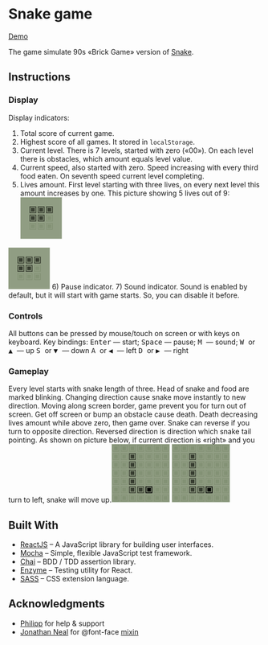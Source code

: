 # Snake game

[Demo](https://whtalx.github.io/react-snek/)

The game simulate 90s «Brick Game» version of [Snake](https://en.wikipedia.org/wiki/Snake_(video_game_genre)).

## Instructions

### Display

Display indicators:
1) Total score of current game.
2) Highest score of all games. It stored in `localStorage`.
3) Current level. There is 7 levels, started with zero («00»). On each level there is obstacles, which amount equals level value.
4) Current speed, also started with zero. Speed increasing with every third food eaten. On seventh speed current level completing.
5) Lives amount. First level starting with three lives, on every next level this amount increases by one. This picture showing 5 lives out of 9:![Lives amount](./images/lives.svg)
<img src="./images/lives.svg">
6) Pause indicator.
7) Sound indicator. Sound is enabled by default, but it will start with game starts. So, you can disable it before.

### Controls

All buttons can be pressed by mouse/touch on screen or with keys on keyboard.
Key bindings:
<kbd>Enter</kbd> — start;
<kbd>Space</kbd> — pause;
<kbd> M </kbd> — sound;
<kbd> W </kbd> or <kbd> ▲ </kbd> — up
<kbd> S </kbd> or <kbd> ▼ </kbd> — down
<kbd> A </kbd> or <kbd> ◀ </kbd> — left
<kbd> D </kbd> or <kbd> ▶ </kbd> — right

### Gameplay

Every level starts with snake length of three. Head of snake and food are marked blinking.
Changing direction cause snake move instantly to new direction.
Moving along screen border, game prevent you for turn out of screen.
Get off screen or bump an obstacle cause death.
Death decreasing lives amount while above zero, then game over.
Snake can reverse if you turn to opposite direction. Reversed direction is direction which snake tail pointing. As shown on picture below, if current direction is «right» and you turn to left, snake will move up.![reverse](./images/reverse.svg)
<img src="./images/reverse.svg">

## Built With

* [ReactJS](https://reactjs.org/) – A JavaScript library for building user interfaces.
* [Mocha](https://mochajs.org/) – Simple, flexible JavaScript test framework.
* [Chai](https://www.chaijs.com/) – BDD / TDD assertion library.
* [Enzyme](https://airbnb.io/enzyme/) – Testing utility for React.
* [SASS](https://sass-lang.com/) – CSS extension language.

## Acknowledgments

* [Philipp](https://github.com/psr1919plus21) for help & support
* [Jonathan Neal](https://gist.github.com/jonathantneal) for @font-face [mixin](https://gist.github.com/jonathantneal/d0460e5c2d5d7f9bc5e6)